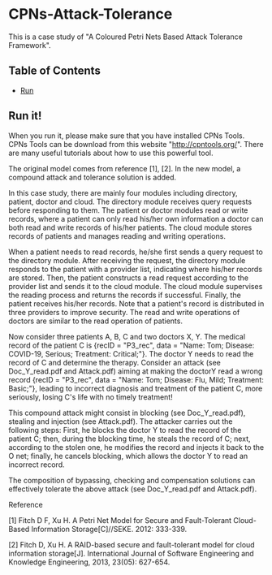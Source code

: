 # CPNs-Attack-Tolerance
This is a case study of "A Coloured Petri Nets Based Attack Tolerance Framework". 

## Table of Contents

- [Run](#Run)

## Run it!
When you run it, please make sure that you have installed CPNs Tools. CPNs Tools can be download from this website "http://cpntools.org/". There are many useful tutorials about how to use this powerful tool.

The original model comes from reference [1], [2]. In the new model, a compound attack and tolerance solution is added. 

In this case study, there are mainly four modules including directory, patient, doctor and cloud. 
    The directory module receives query requests before responding to them. 
    The patient or doctor modules read or write records, where 
        a patient can only read his/her own information
        a doctor can both read and write records of his/her patients. 
    The cloud module stores records of patients and manages reading and writing operations. 
    
When a patient needs to read records, he/she first sends a query request to the directory module. After receiving the request, the directory module responds to the patient with a provider list,  indicating where his/her records are stored. Then, the patient constructs a read request according to the provider list and sends it to the cloud module. The cloud module supervises the reading process and returns the records if successful. Finally, the patient receives his/her records. Note that a patient's record is distributed in three providers to improve security. The read and write operations of doctors are similar to the read operation of patients. 

Now consider three patients A, B, C and two doctors X, Y. The medical record of the patient C is {recID = "P3\_rec", data = "Name: Tom; Disease: COVID-19, Serious; Treatment: Critical;"}. The doctor Y needs to read the record of C and determine the therapy. Consider an attack (see Doc_Y_read.pdf and Attack.pdf) aiming at making the doctorY read a wrong record {recID = "P3\_rec", data = "Name: Tom; Disease: Flu, Mild; Treatment: Basic;"}, leading to incorrect diagnosis and treatment of the patient C, more seriously, losing C's life with no timely treatment! 

This compound attack might consist in blocking (see Doc_Y_read.pdf), stealing and injection (see Attack.pdf). The attacker carries out the following steps: First, he blocks the doctor Y to read the record of the patient C; then, during the blocking time, he steals the record of C; next, according to the stolen one, he modifies the record and injects it back to the O net; finally, he cancels blocking, which allows the doctor Y to read an incorrect record.

The composition of bypassing, checking and compensation solutions can effectively tolerate the above attack (see Doc_Y_read.pdf and Attack.pdf).


Reference

[1] Fitch D F, Xu H. A Petri Net Model for Secure and Fault-Tolerant Cloud-Based Information Storage[C]//SEKE. 2012: 333-339.

[2] Fitch D, Xu H. A RAID-based secure and fault-tolerant model for cloud information storage[J]. International Journal of Software Engineering and Knowledge Engineering, 2013, 23(05): 627-654.
